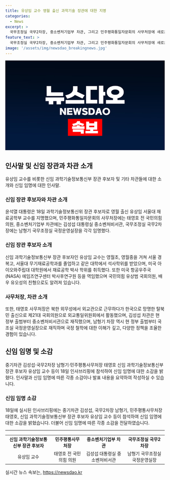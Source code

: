 ```yaml
---
title: 유상임 교수 영월 출신 과학기술 장관에 대한 지명
categories:
  - News
excerpt: >
  국무조정실 국무2차장, 중소벤처기업부 차관, 그리고 민주평화통일자문회의 사무처장에 새로운 인사들이 임명되었다. 신임 과학기술정보통신부 장관 후보자로는 유상임 서울대 재료공학부 교수가 지명되었는데, 이들의 출신과 경력에 대한 내용이 소개되며, 유 교수의 학회장 활동과 R&D 정책 참여, 태 사무처장의 북한 관련 경험과 외통위 활동, 김 차관과 남 차장의 현 정부에서의 업적 등이 소개되었다. 또한, 대통령실은 태 사무처장의 평화통일 정책 수립과 국내외에서의 지지를 얻을 적임자로 소개하며, 각 인사들의 역량을 강조했다.
feature_text: >
  국무조정실 국무2차장, 중소벤처기업부 차관, 그리고 민주평화통일자문회의 사무처장에 새로운 인사들이 임명되었다. 신임 과학기술정보통신부 장관 후보자로는 유상임 서울대 재료공학부 교수가 지명되었는데, 이들의 출신과 경력에 대한 내용이 소개되며, 유 교수의 학회장 활동과 R&D 정책 참여, 태 사무처장의 북한 관련 경험과 외통위 활동, 김 차관과 남 차장의 현 정부에서의 업적 등이 소개되었다. 또한, 대통령실은 태 사무처장의 평화통일 정책 수립과 국내외에서의 지지를 얻을 적임자로 소개하며, 각 인사들의 역량을 강조했다.
image: '/assets/img/newsdao_breakingnews.jpg'
---
```


<p><img src="/assets/img/newsdao_breakingnews.jpg" alt="ontimetimes 속보" /></p>

<h2 data-ke-size="size26">인사말 및 신임 장관과 차관 소개</h2>

<p data-ke-size="size16">유상임 교수를 비롯한 신임 과학기술정보통신부 장관 후보자 및 기타 차관들에 대한 소개와 신임 임명에 대한 인사말.</p>

<h3>신임 장관 후보자와 차관 소개</h3>

<p data-ke-size="size16">윤석열 대통령은 18일 과학기술정보통신위 장관 후보자로 영월 출신 유상임 서울대 재료공학부 교수를 지명했으며, 민주평화통일자문회의 사무처장에는 태영호 전 국민의힘 의원, 중소벤처기업부 차관에는 김성섭 대통령실 중소벤처비서관, 국무조정실 국무2차장에는 남형기 국무조정실 국정운영실장을 각각 임명했다.</p>

<h3>신임 장관 후보자 소개</h3>

<p data-ke-size="size16">신임 과학기술정보통신부 장관 후보자인 유상임 교수는 영월초, 영월중을 거쳐 서울 경복고, 서울대 무기재료공학과를 졸업하고 같은 대학에서 석사학위를 받았으며, 미국 아이오와주립대 대학원에서 재료공학 박사 학위를 취득했다. 또한 미국 항공우주국(NASA) 에임즈연구센터 박사후연구원 등을 역임했으며 국민의힘 유상범 국회의원, 배우 유오성의 친형으로도 알려져 있습니다.</p>

<h3>사무처장, 차관 소개</h3>

<p data-ke-size="size16">또한, 태영호 사무처장은 북한 외무성에서 외교관으로 근무하다가 한국으로 망명한 탈북민 출신으로 제21대 국회의원으로 외교통일위원회에서 활동했으며, 김성섭 차관은 현 정부 출범부터 중소벤처비서관으로 재직했으며, 남형기 차장 역시 현 정부 출범부터 국조실 국정운영실장으로 재직하며 국정 철학에 대한 이해가 깊고, 다양한 정책을 조율한 경험이 있습니다.</p>

<h2 data-ke-size="size26">신임 임명 및 소감</h2>

<p data-ke-size="size16">중기차관 김성섭·국무2차장 남형기·민주평통사무처장 태영호 신임 과학기술정보통신부 장관 후보자 유상임 교수 등이 18일 인사브리핑에 참석하여 신임 임명에 대한 소감을 밝혔다. 인사말과 신임 임명에 따른 각종 소감이나 발표 내용을 요약하여 작성하실 수 있습니다.</p>

<h3>신임 임명 소감</h3>

<p data-ke-size="size16">18일에 실시된 인사브리핑에는 중기차관 김성섭, 국무2차장 남형기, 민주평통사무처장 태영호, 신임 과학기술정보통신부 장관 후보자 유상임 교수 등이 참석하여 신임 임명에 대한 소감을 밝혔습니다. 더불어 신임 임명에 따른 각종 소감을 전달하였습니다.</p>

<hr>

<table>
  <tbody>
    <tr>
      <td style="text-align: center; height: 17px;"><b>신임 과학기술정보통신부 장관 후보자</b></td>
      <td style="text-align: center; height: 17px;"><b>민주평통사무처장</b></td>
      <td style="text-align: center; height: 17px;"><b>중소벤처기업부 차관</b></td>
      <td style="text-align: center; height: 17px;"><b>국무조정실 국무2차장</b></td>
    </tr>
    <tr>
      <td style="text-align: center; height: 17px;">유상임 교수</td>
      <td style="text-align: center; height: 17px;">태영호 전 국민의힘 의원</td>
      <td style="text-align: center; height: 17px;">김성섭 대통령실 중소벤처비서관</td>
      <td style="text-align: center; height: 17px;">남형기 국무조정실 국정운영실장</td>
    </tr>
  </tbody>
</table>
실시간 뉴스 속보는, <a href="https://newsdao.kr" rel="dofollow">https://newsdao.kr</a>


